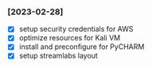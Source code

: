 ### [2023-02-28]

- [x] setup security credentials for AWS
- [x] optimize resources for Kali VM
- [x] install and preconfigure for PyCHARM
- [x] setup streamlabs layout 